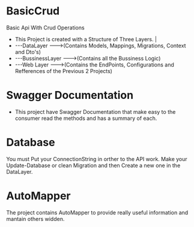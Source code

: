 # BasicCrud
Basic Api With Crud Operations
- This Project is created with a Structure of Three Layers. 
  |
 -   ---DataLayer --->(Contains Models, Mappings, Migrations, Context and Dto's)
  -  ---BussinessLayer --->(Contains all the Bussiness Logic)
   - ---Web Layer --->(Contains the EndPoints, Configurations and Refferences of the Previous 2 Projects)
# Swagger Documentation
- This project have Swagger Documentation that make easy to the consumer read the methods and has a summary of each. 

# Database 
You must Put your ConnectionString in orther to the API work. 
Make your Update-Database or clean Migration and then Create a new one in the DataLayer. 

# AutoMapper
The project contains AutoMapper to provide really useful information and mantain others widden. 

